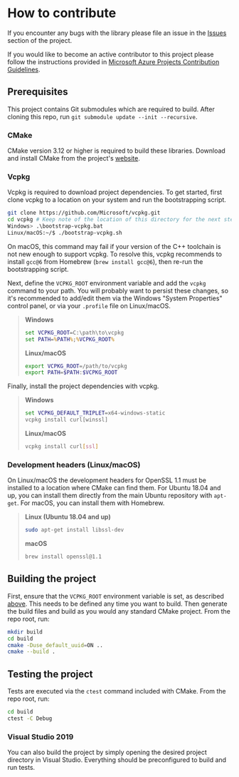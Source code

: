 # How to contribute

If you encounter any bugs with the library please file an issue in the
[Issues](https://github.com/Azure/azure-sdk-for-c/issues) section of the project.

If you would like to become an active contributor to this project please follow the instructions provided in [Microsoft
Azure Projects Contribution Guidelines](http://azure.github.com/guidelines.html).

## Prerequisites
This project contains Git submodules which are required to build. After cloning this repo, run `git submodule update
--init --recursive`.

### CMake
CMake version 3.12 or higher is required to build these libraries. Download and install CMake from the project's
[website](https://cmake.org/download/).

### Vcpkg
Vcpkg is required to download project dependencies. To get started, first clone vcpkg to a location on your system and
run the bootstrapping script.

```sh
git clone https://github.com/Microsoft/vcpkg.git
cd vcpkg # Keep note of the location of this directory for the next step
Windows> .\bootstrap-vcpkg.bat
Linux/macOS:~/$ ./bootstrap-vcpkg.sh
```

On macOS, this command may fail if your version of the C++ toolchain is not new enough to support vcpkg. To resolve
this, vcpkg recommends to install `gcc@6` from Homebrew (`brew install gcc@6`), then re-run the bootstrapping script.

Next, define the `VCPKG_ROOT` environment variable and add the `vcpkg` command to your path. You will probably want to
persist these changes, so it's recommended to add/edit them via the Windows "System Properties" control panel, or via
your `.profile` file on Linux/macOS.

> **Windows**
> ```bat
> set VCPKG_ROOT=C:\path\to\vcpkg
> set PATH=%PATH%;%VCPKG_ROOT%
> ```
>
> **Linux/macOS**
> ```sh
> export VCPKG_ROOT=/path/to/vcpkg
> export PATH=$PATH:$VCPKG_ROOT
> ```

Finally, install the project dependencies with vcpkg.

> **Windows**
> ```bat
> set VCPKG_DEFAULT_TRIPLET=x64-windows-static
> vcpkg install curl[winssl]
> ```
>
> **Linux/macOS**
> ```sh
> vcpkg install curl[ssl]
> ```

### Development headers (Linux/macOS)
On Linux/macOS the development headers for OpenSSL 1.1 must be installed to a location where CMake can find them.
For Ubuntu 18.04 and up, you can install them directly from the main Ubuntu repository with `apt-get`. For macOS, you
can install them with Homebrew.

> **Linux (Ubuntu 18.04 and up)**
> ```sh
> sudo apt-get install libssl-dev
> ```
>
> **macOS**
> ```sh
> brew install openssl@1.1
> ```

## Building the project
First, ensure that the `VCPKG_ROOT` environment variable is set, as described [above](#vcpkg). This needs to be defined
any time you want to build. Then generate the build files and build as you would any standard CMake project. From the
repo root, run:

```sh
mkdir build
cd build
cmake -Duse_default_uuid=ON ..
cmake --build .
```

## Testing the project
Tests are executed via the `ctest` command included with CMake. From the repo root, run:

```sh
cd build
ctest -C Debug
```

### Visual Studio 2019
You can also build the project by simply opening the desired project directory in Visual Studio. Everything should be
preconfigured to build and run tests.
